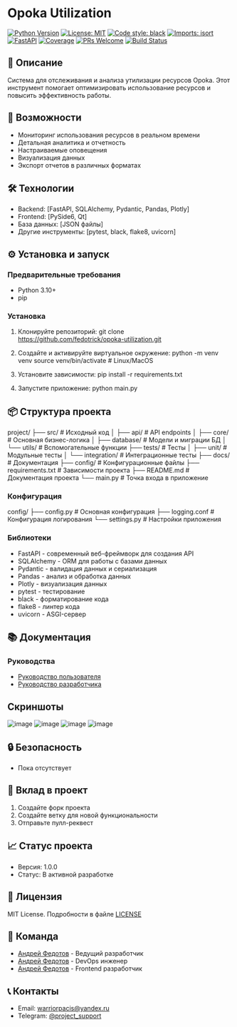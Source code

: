 # Opoka Utilization

[![Python Version](https://img.shields.io/badge/python-3.10%2B-blue.svg)](https://www.python.org/downloads/)
[![License: MIT](https://img.shields.io/badge/License-MIT-yellow.svg)](https://opensource.org/licenses/MIT)
[![Code style: black](https://img.shields.io/badge/code%20style-black-000000.svg)](https://github.com/psf/black)
[![Imports: isort](https://img.shields.io/badge/%20imports-isort-%231674b1?style=flat&labelColor=ef8336)](https://pycqa.github.io/isort/)
[![FastAPI](https://img.shields.io/badge/FastAPI-0.95.0%2B-009688.svg?style=flat&logo=FastAPI&logoColor=white)](https://fastapi.tiangolo.com)
[![Coverage](https://img.shields.io/badge/coverage-80%25-brightgreen.svg)](https://github.com/fedotrick/opoka-utilization)
[![PRs Welcome](https://img.shields.io/badge/PRs-welcome-brightgreen.svg)](https://makeapullrequest.com)
[![Build Status](https://img.shields.io/github/actions/workflow/status/fedotrick/opoka-utilization/main.yml?branch=main)](https://github.com/fedotrick/opoka-utilization/actions)

## 📝 Описание
Система для отслеживания и анализа утилизации ресурсов Opoka. Этот инструмент помогает оптимизировать использование ресурсов и повысить эффективность работы.

## 🚀 Возможности
- Мониторинг использования ресурсов в реальном времени
- Детальная аналитика и отчетность
- Настраиваемые оповещения
- Визуализация данных
- Экспорт отчетов в различных форматах

## 🛠 Технологии
- Backend: [FastAPI, SQLAlchemy, Pydantic, Pandas, Plotly]
- Frontend: [PySide6, Qt]
- База данных: [JSON файлы]
- Другие инструменты: [pytest, black, flake8, uvicorn]

## ⚙️ Установка и запуск

### Предварительные требования
- Python 3.10+
- pip

### Установка
1. Клонируйте репозиторий:
git clone https://github.com/fedotrick/opoka-utilization.git

2. Создайте и активируйте виртуальное окружение:
python -m venv venv
source venv/bin/activate # Linux/MacOS

3. Установите зависимости:
pip install -r requirements.txt

4. Запустите приложение:
python main.py

## 📦 Структура проекта
project/
├── src/ # Исходный код
│ ├── api/ # API endpoints
│ ├── core/ # Основная бизнес-логика
│ ├── database/ # Модели и миграции БД
│ └── utils/ # Вспомогательные функции
├── tests/ # Тесты
│ ├── unit/ # Модульные тесты
│ └── integration/ # Интеграционные тесты
├── docs/ # Документация
├── config/ # Конфигурационные файлы
├── requirements.txt # Зависимости проекта
├── README.md # Документация проекта
└── main.py # Точка входа в приложение

### Конфигурация

config/
├── config.py # Основная конфигурация
├── logging.conf # Конфигурация логирования
└── settings.py # Настройки приложения

### Библиотеки
- FastAPI - современный веб-фреймворк для создания API
- SQLAlchemy - ORM для работы с базами данных
- Pydantic - валидация данных и сериализация
- Pandas - анализ и обработка данных
- Plotly - визуализация данных
- pytest - тестирование
- black - форматирование кода
- flake8 - линтер кода
- uvicorn - ASGI-сервер

## 📚 Документация

### Руководства
- [Руководство пользователя](docs/user-guide.md)
- [Руководство разработчика](docs/developer-guide.md)
## Скриншоты
![image](https://github.com/user-attachments/assets/c541d876-5c8a-48b2-96f1-5504ba94ec92)
![image](https://github.com/user-attachments/assets/e86bd75f-99f5-4c16-82d7-3762826abdc7)
![image](https://github.com/user-attachments/assets/4b8d469d-dcf8-4f89-88e4-e183437d3432)
![image](https://github.com/user-attachments/assets/8d01a112-7fb4-4feb-8edc-97e92f587092)

## 🔒 Безопасность
- Пока отсутствует

## 🤝 Вклад в проект
1. Создайте форк проекта
2. Создайте ветку для новой функциональности
3. Отправьте пулл-реквест

## 📈 Статус проекта
- Версия: 1.0.0
- Статус: В активной разработке

## 📄 Лицензия
MIT License. Подробности в файле [LICENSE](LICENSE)

## 👥 Команда
- [Андрей Федотов](https://github.com/fedotrick) - Ведущий разработчик
- [Андрей Федотов](https://github.com/fedotrick) - DevOps инженер
- [Андрей Федотов](https://github.com/fedotrick) - Frontend разработчик

## 📞 Контакты
- Email: warriorpacis@yandex.ru
- Telegram: [@project_support](https://t.me/@Simp1i_City)




